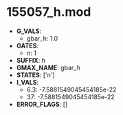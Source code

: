 # 155057_h.mod

- **G_VALS**:
  - gbar_h: 1.0
- **GATES**:
  - n: 1
- **SUFFIX**: h
- **GMAX_NAME**: gbar_h
- **STATES**: ['n']
- **I_VALS**:
  - 6.3: -7.5881549045454185e-22
  - 37: -7.5881549045454185e-22
- **ERROR_FLAGS**: []
